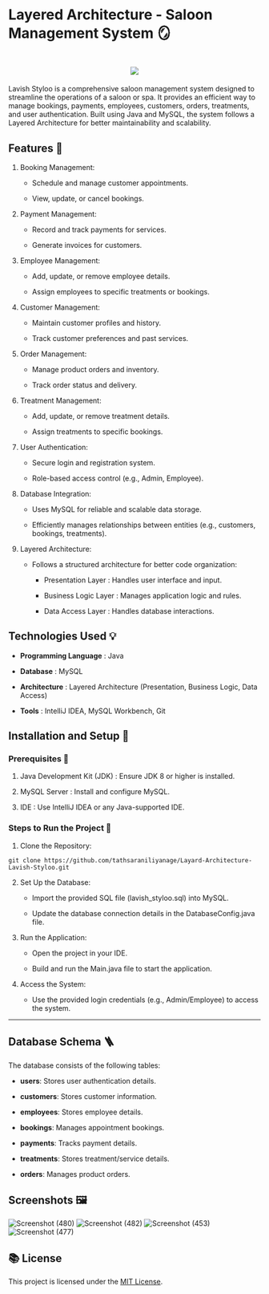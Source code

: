 # Layered Architecture - Saloon Management System 🪞

<h1 align="center">
    <img src="https://readme-typing-svg.herokuapp.com/?font=Righteous&size=35&center=true&vCenter=true&width=1100&height=70&duration=4000&lines=Lavish+Styloo+&color=078179" />
</h1>

Lavish Styloo is a comprehensive saloon management system designed to streamline the operations of a saloon or spa. It provides an efficient way to manage bookings, payments, employees, customers, orders, treatments, and user authentication. Built using Java and MySQL, the system follows a Layered Architecture for better maintainability and scalability.


## Features 🌟

1. Booking Management:

    - Schedule and manage customer appointments.

    - View, update, or cancel bookings.

2. Payment Management:

    - Record and track payments for services.

    - Generate invoices for customers.

3. Employee Management:

    - Add, update, or remove employee details.

    - Assign employees to specific treatments or bookings.

4. Customer Management:

    - Maintain customer profiles and history.

    - Track customer preferences and past services.

5. Order Management:

    - Manage product orders and inventory.

    - Track order status and delivery.

7. Treatment Management:

    - Add, update, or remove treatment details.

    - Assign treatments to specific bookings.

8. User Authentication:

    - Secure login and registration system.

    - Role-based access control (e.g., Admin, Employee).

9. Database Integration:

    - Uses MySQL for reliable and scalable data storage.

    - Efficiently manages relationships between entities (e.g., customers, bookings, treatments).

10. Layered Architecture:

    - Follows a structured architecture for better code organization:

        - Presentation Layer : Handles user interface and input.

        - Business Logic Layer : Manages application logic and rules.

        - Data Access Layer : Handles database interactions.


## Technologies Used 💡

   - **Programming Language** : Java

   - **Database** : MySQL

   - **Architecture** : Layered Architecture (Presentation, Business Logic, Data Access)

   - **Tools** : IntelliJ IDEA, MySQL Workbench, Git


## Installation and Setup 📍

### Prerequisites 🔗

   1. Java Development Kit (JDK) : Ensure JDK 8 or higher is installed.

   2. MySQL Server : Install and configure MySQL.

   3. IDE : Use IntelliJ IDEA or any Java-supported IDE.


### Steps to Run the Project 🔗

1. Clone the Repository:

  ```
  git clone https://github.com/tathsaraniliyanage/Layard-Architecture-Lavish-Styloo.git
  ```

2. Set Up the Database:

   - Import the provided SQL file (lavish_styloo.sql) into MySQL.

   - Update the database connection details in the DatabaseConfig.java file.

3. Run the Application:

   - Open the project in your IDE.

   - Build and run the Main.java file to start the application.

4. Access the System:

   - Use the provided login credentials (e.g., Admin/Employee) to access the system.



---

## Database Schema 🪜

The database consists of the following tables:

  - **users**: Stores user authentication details.

  - **customers**: Stores customer information.

  - **employees**: Stores employee details.

  - **bookings**: Manages appointment bookings.

  - **payments**: Tracks payment details.

  - **treatments**: Stores treatment/service details.

  - **orders**: Manages product orders.



## Screenshots 🖼️
![Screenshot (480)](https://github.com/user-attachments/assets/5ad5eeef-e5e7-4590-bcc4-5534a66d86c2)
![Screenshot (482)](https://github.com/user-attachments/assets/a9c39ff6-01c0-4c27-a445-67916c6b5085)
![Screenshot (453)](https://github.com/user-attachments/assets/a1595a8e-8fad-43c1-845e-d87c20a03034)
![Screenshot (477)](https://github.com/user-attachments/assets/91d1541c-1ed0-4bdd-ab4c-9e3deaf1f296)





## 📚 License

This project is licensed under the [MIT License](LICENSE).
